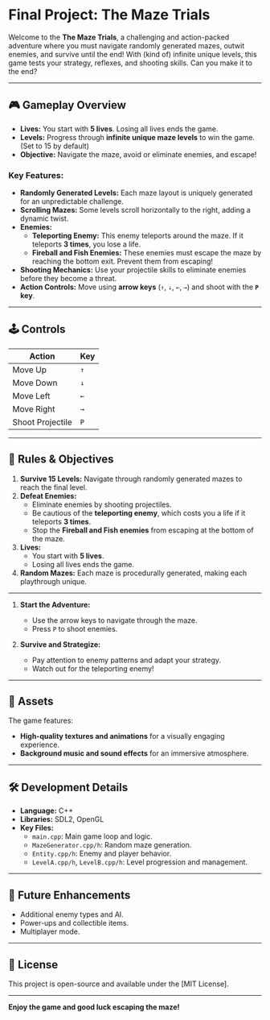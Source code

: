 # Final Project: The Maze Trials

Welcome to the **The Maze Trials**, a challenging and action-packed adventure where you must navigate randomly generated mazes, outwit enemies, and survive until the end! With (kind of) infinite unique levels, this game tests your strategy, reflexes, and shooting skills. Can you make it to the end?

---

## 🎮 **Gameplay Overview**

- **Lives:** You start with **5 lives**. Losing all lives ends the game.
- **Levels:** Progress through **infinite unique maze levels** to win the game. (Set to 15 by default)
- **Objective:** Navigate the maze, avoid or eliminate enemies, and escape!

### Key Features:
- **Randomly Generated Levels:** Each maze layout is uniquely generated for an unpredictable challenge.
- **Scrolling Mazes:** Some levels scroll horizontally to the right, adding a dynamic twist.
- **Enemies:**
  - **Teleporting Enemy:** This enemy teleports around the maze. If it teleports **3 times**, you lose a life.
  - **Fireball and Fish Enemies:** These enemies must escape the maze by reaching the bottom exit. Prevent them from escaping!
- **Shooting Mechanics:** Use your projectile skills to eliminate enemies before they become a threat.
- **Action Controls:** Move using **arrow keys** (`↑`, `↓`, `←`, `→`) and shoot with the **`P` key**.

---

## 🕹️ **Controls**

| Action             | Key     |
|--------------------|---------|
| Move Up           | `↑`     |
| Move Down         | `↓`     |
| Move Left         | `←`     |
| Move Right        | `→`     |
| Shoot Projectile  | `P`     |

---

## 📖 **Rules & Objectives**

1. **Survive 15 Levels:** Navigate through randomly generated mazes to reach the final level.
2. **Defeat Enemies:**
   - Eliminate enemies by shooting projectiles.
   - Be cautious of the **teleporting enemy**, which costs you a life if it teleports **3 times**.
   - Stop the **Fireball and Fish enemies** from escaping at the bottom of the maze.
3. **Lives:**
   - You start with **5 lives**.
   - Losing all lives ends the game.
4. **Random Mazes:** Each maze is procedurally generated, making each playthrough unique.

---

1. **Start the Adventure:**
   - Use the arrow keys to navigate through the maze.
   - Press `P` to shoot enemies.

2. **Survive and Strategize:**
   - Pay attention to enemy patterns and adapt your strategy.
   - Watch out for the teleporting enemy!

---

## 🎨 **Assets**

The game features:
- **High-quality textures and animations** for a visually engaging experience.
- **Background music and sound effects** for an immersive atmosphere.

---

## 🛠️ **Development Details**

- **Language:** C++
- **Libraries:** SDL2, OpenGL
- **Key Files:**
  - `main.cpp`: Main game loop and logic.
  - `MazeGenerator.cpp/h`: Random maze generation.
  - `Entity.cpp/h`: Enemy and player behavior.
  - `LevelA.cpp/h`, `LevelB.cpp/h`: Level progression and management.

---

## 🚀 **Future Enhancements**

- Additional enemy types and AI.
- Power-ups and collectible items.
- Multiplayer mode.

---

## 📜 **License**

This project is open-source and available under the [MIT License].

---

**Enjoy the game and good luck escaping the maze!**
